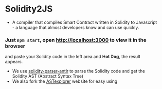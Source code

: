 # Solidity2JS  
- A compiler that compiles Smart Contract written in Solidity to Javascript - a language that almost developers know and can use quickly. 

### Just `npm start`, open [http://localhost:3000](http://localhost:3000) to view it in the browser
and paste your Solidity code in the left area and **Hot Dog**, the result appears.


* We use [solidity-parser-antlr](https://github.com/federicobond/solidity-parser-antlr) to parse the Solidity code and get the Solidity AST (Abstract Syntax Tree)
* We also fork the [ASTexplorer](http://ASTexplorer.net) website for easy using

